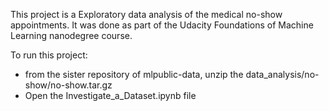 This project is a Exploratory data analysis of the medical no-show appointments. It was done as part of the Udacity Foundations of Machine Learning nanodegree course. 

To run this project: 
* from the sister repository of mlpublic-data, unzip the data_analysis/no-show/no-show.tar.gz
* Open the Investigate_a_Dataset.ipynb file

